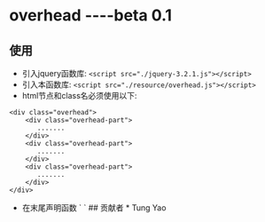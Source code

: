 # overhead ----beta 0.1
## 使用
* 引入jquery函数库:
`<script src="./jquery-3.2.1.js"></script>`
* 引入本函数库:
`<script src="./resource/overhead.js"></script>`
* html节点和class名必须使用以下:
```
<div class="overhead">
    <div class="overhead-part">
       .......
    </div>
    <div class="overhead-part">
       .......
    </div>
    <div class="overhead-part">
       .......
    </div>
</div>
```
* 在末尾声明函数
`<script>
     $('.overhead').overhead()
</script>
`
## 贡献者
* Tung Yao